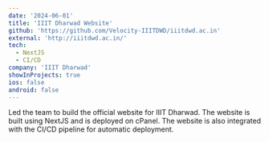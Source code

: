 ```yaml
---
date: '2024-06-01'
title: 'IIIT Dharwad Website'
github: 'https://github.com/Velocity-IIITDWD/iiitdwd.ac.in'
external: 'http://iiitdwd.ac.in/'
tech:
  - NextJS
  - CI/CD
company: 'IIIT Dharwad'
showInProjects: true
ios: false
android: false
---
```


Led the team to build the official website for IIIT Dharwad. The website is built using NextJS and is deployed on cPanel. The website is also integrated with the CI/CD pipeline for automatic deployment.
